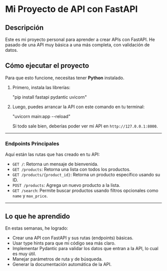 # Mi Proyecto de API con FastAPI

## Descripción

Este es mi proyecto personal para aprender a crear APIs con FastAPI. He pasado de una API muy básica a una más completa, con validación de datos.

## Cómo ejecutar el proyecto

Para que esto funcione, necesitas tener **Python** instalado.

1.  Primero, instala las librerías:

    "pip install fastapi pydantic uvicorn"

2.  Luego, puedes arrancar la API con este comando en tu terminal:

    "uvicorn main:app --reload"

    Si todo sale bien, deberías poder ver mi API en `http://127.0.0.1:8000`.

-----

### Endpoints Principales

Aquí están las rutas que has creado en tu API:

* `GET /`: Retorna un mensaje de bienvenida.
* `GET /products`: Retorna una lista con todos los productos.
* `GET /products/{product_id}`: Retorna un producto específico usando su ID.
* `POST /products`: Agrega un nuevo producto a la lista.
* `GET /search`: Permite buscar productos usando filtros opcionales como `name` y `max_price`.

-----

## Lo que he aprendido

En estas semanas, he logrado:

  - Crear una API con FastAPI y sus rutas (endpoints) básicas.
  - Usar type hints para que mi código sea más claro.
  - Implementar Pydantic para validar los datos que entran a la API, lo cual es muy útil.
  - Manejar parámetros de ruta y de búsqueda.
  - Generar la documentación automática de la API.
